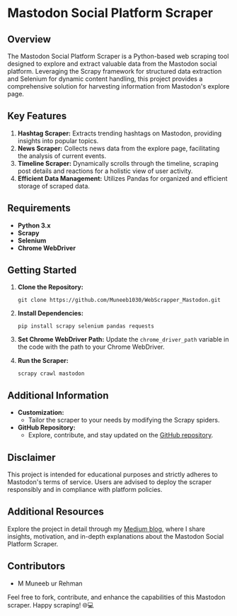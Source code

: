 # Mastodon Social Platform Scraper

## Overview
The Mastodon Social Platform Scraper is a Python-based web scraping tool designed to explore and extract valuable data from the Mastodon social platform. Leveraging the Scrapy framework for structured data extraction and Selenium for dynamic content handling, this project provides a comprehensive solution for harvesting information from Mastodon's explore page.

## Key Features
1. **Hashtag Scraper:** Extracts trending hashtags on Mastodon, providing insights into popular topics.
2. **News Scraper:** Collects news data from the explore page, facilitating the analysis of current events.
3. **Timeline Scraper:** Dynamically scrolls through the timeline, scraping post details and reactions for a holistic view of user activity.
4. **Efficient Data Management:** Utilizes Pandas for organized and efficient storage of scraped data.

## Requirements
- **Python 3.x**
- **Scrapy**
- **Selenium**
- **Chrome WebDriver**

## Getting Started
1. **Clone the Repository:**
    ```
    git clone https://github.com/Muneeb1030/WebScrapper_Mastodon.git
    ```

2. **Install Dependencies:**
    ```
    pip install scrapy selenium pandas requests
    ```

3. **Set Chrome WebDriver Path:**
    Update the `chrome_driver_path` variable in the code with the path to your Chrome WebDriver.

4. **Run the Scraper:**
    ```
    scrapy crawl mastodon
    ```

## Additional Information
- **Customization:**
    - Tailor the scraper to your needs by modifying the Scrapy spiders.
- **GitHub Repository:**
    - Explore, contribute, and stay updated on the [GitHub repository](https://github.com/Muneeb1030/WebScrapper_Mastodon.git).


## Disclaimer
This project is intended for educational purposes and strictly adheres to Mastodon's terms of service. Users are advised to deploy the scraper responsibly and in compliance with platform policies.

## Additional Resources

Explore the project in detail through my [Medium blog](https://medium.com/@m.muneeb.ur.rehman.2000/exploring-mastodon-a-web-scraping-journey-with-scrapy-and-selenium-f96bf4af7029), where I share insights, motivation, and in-depth explanations about the Mastodon Social Platform Scraper.

## Contributors
- M Muneeb ur Rehman

Feel free to fork, contribute, and enhance the capabilities of this Mastodon scraper. Happy scraping! 🌐💻
